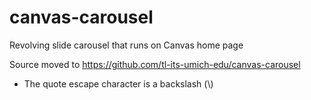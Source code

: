 # canvas-carousel
Revolving slide carousel that runs on Canvas home page

Source moved to https://github.com/tl-its-umich-edu/canvas-carousel
 - The quote escape character is a backslash (\\)
